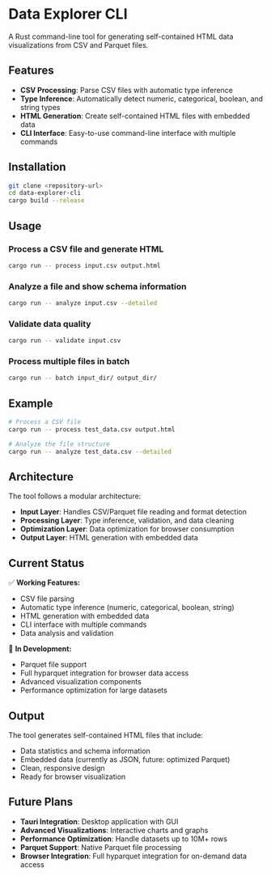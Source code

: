 # Data Explorer CLI

A Rust command-line tool for generating self-contained HTML data visualizations from CSV and Parquet files.

## Features

- **CSV Processing**: Parse CSV files with automatic type inference
- **Type Inference**: Automatically detect numeric, categorical, boolean, and string types
- **HTML Generation**: Create self-contained HTML files with embedded data
- **CLI Interface**: Easy-to-use command-line interface with multiple commands

## Installation

```bash
git clone <repository-url>
cd data-explorer-cli
cargo build --release
```

## Usage

### Process a CSV file and generate HTML

```bash
cargo run -- process input.csv output.html
```

### Analyze a file and show schema information

```bash
cargo run -- analyze input.csv --detailed
```

### Validate data quality

```bash
cargo run -- validate input.csv
```

### Process multiple files in batch

```bash
cargo run -- batch input_dir/ output_dir/
```

## Example

```bash
# Process a CSV file
cargo run -- process test_data.csv output.html

# Analyze the file structure
cargo run -- analyze test_data.csv --detailed
```

## Architecture

The tool follows a modular architecture:

- **Input Layer**: Handles CSV/Parquet file reading and format detection
- **Processing Layer**: Type inference, validation, and data cleaning
- **Optimization Layer**: Data optimization for browser consumption
- **Output Layer**: HTML generation with embedded data

## Current Status

✅ **Working Features:**
- CSV file parsing
- Automatic type inference (numeric, categorical, boolean, string)
- HTML generation with embedded data
- CLI interface with multiple commands
- Data analysis and validation

🚧 **In Development:**
- Parquet file support
- Full hyparquet integration for browser data access
- Advanced visualization components
- Performance optimization for large datasets

## Output

The tool generates self-contained HTML files that include:
- Data statistics and schema information
- Embedded data (currently as JSON, future: optimized Parquet)
- Clean, responsive design
- Ready for browser visualization

## Future Plans

- **Tauri Integration**: Desktop application with GUI
- **Advanced Visualizations**: Interactive charts and graphs
- **Performance Optimization**: Handle datasets up to 10M+ rows
- **Parquet Support**: Native Parquet file processing
- **Browser Integration**: Full hyparquet integration for on-demand data access

